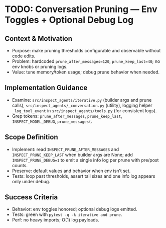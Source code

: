 # TODO: Conversation Pruning — Env Toggles + Optional Debug Log

## Context & Motivation
- Purpose: make pruning thresholds configurable and observable without code edits.
- Problem: hardcoded `prune_after_messages=120`, `prune_keep_last=40`; no env knobs or pruning logs.
- Value: tune memory/token usage; debug prune behavior when needed.

## Implementation Guidance
- Examine: `src/inspect_agents/iterative.py` (builder args and prune calls), `src/inspect_agents/_conversation.py` (utility), logging helper `_log_tool_event` in `src/inspect_agents/tools.py` (for consistent logs).
- Grep tokens: `prune_after_messages`, `prune_keep_last`, `INSPECT_MODEL_DEBUG`, `prune_messages(`.

## Scope Definition
- Implement: read `INSPECT_PRUNE_AFTER_MESSAGES` and `INSPECT_PRUNE_KEEP_LAST` when builder args are None; add `INSPECT_PRUNE_DEBUG=1` to emit a single info log per prune with pre/post counts.
- Preserve: default values and behavior when env isn’t set.
- Tests: loop past thresholds, assert tail sizes and one info log appears only under debug.

## Success Criteria
- Behavior: env toggles honored; optional debug logs emitted.
- Tests: green with `pytest -q -k iterative and prune`.
- Perf: no heavy imports; O(1) log payloads.
